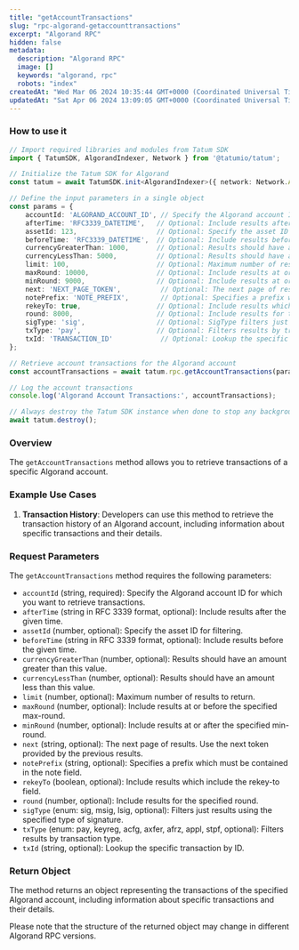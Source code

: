 ```yaml
---
title: "getAccountTransactions"
slug: "rpc-algorand-getaccounttransactions"
excerpt: "Algorand RPC"
hidden: false
metadata: 
  description: "Algorand RPC"
  image: []
  keywords: "algorand, rpc"
  robots: "index"
createdAt: "Wed Mar 06 2024 10:35:44 GMT+0000 (Coordinated Universal Time)"
updatedAt: "Sat Apr 06 2024 13:09:05 GMT+0000 (Coordinated Universal Time)"
---
```




### How to use it

```typescript
// Import required libraries and modules from Tatum SDK
import { TatumSDK, AlgorandIndexer, Network } from '@tatumio/tatum';

// Initialize the Tatum SDK for Algorand
const tatum = await TatumSDK.init<AlgorandIndexer>({ network: Network.ALGORAND_INDEXER });

// Define the input parameters in a single object
const params = {
    accountId: 'ALGORAND_ACCOUNT_ID', // Specify the Algorand account ID for which you want to retrieve transactions.
    afterTime: 'RFC3339_DATETIME',   // Optional: Include results after the given time (string in RFC 3339 format).
    assetId: 123,                    // Optional: Specify the asset ID (number) for filtering.
    beforeTime: 'RFC3339_DATETIME',  // Optional: Include results before the given time (string in RFC 3339 format).
    currencyGreaterThan: 1000,       // Optional: Results should have an amount greater than this value (number).
    currencyLessThan: 5000,          // Optional: Results should have an amount less than this value (number).
    limit: 100,                      // Optional: Maximum number of results to return (number).
    maxRound: 10000,                 // Optional: Include results at or before the specified max-round (number).
    minRound: 9000,                  // Optional: Include results at or after the specified min-round (number).
    next: 'NEXT_PAGE_TOKEN',          // Optional: The next page of results. Use the next token provided by the previous results (string).
    notePrefix: 'NOTE_PREFIX',        // Optional: Specifies a prefix which must be contained in the note field (string).
    rekeyTo: true,                   // Optional: Include results which include the rekey-to field (boolean).
    round: 8000,                     // Optional: Include results for the specified round (number).
    sigType: 'sig',                  // Optional: SigType filters just results using the specified type of signature (enum: sig, msig, lsig).
    txType: 'pay',                   // Optional: Filters results by transaction type (enum: pay, keyreg, acfg, axfer, afrz, appl, stpf).
    txId: 'TRANSACTION_ID'            // Optional: Lookup the specific transaction by ID (string).
};

// Retrieve account transactions for the Algorand account
const accountTransactions = await tatum.rpc.getAccountTransactions(params);

// Log the account transactions
console.log('Algorand Account Transactions:', accountTransactions);

// Always destroy the Tatum SDK instance when done to stop any background processes
await tatum.destroy();
```

### Overview

The `getAccountTransactions` method allows you to retrieve transactions of a specific Algorand account.

### Example Use Cases

1. **Transaction History**: Developers can use this method to retrieve the transaction history of an Algorand account, including information about specific transactions and their details.

### Request Parameters

The `getAccountTransactions` method requires the following parameters:

- `accountId` (string, required): Specify the Algorand account ID for which you want to retrieve transactions.
- `afterTime` (string in RFC 3339 format, optional): Include results after the given time.
- `assetId` (number, optional): Specify the asset ID for filtering.
- `beforeTime` (string in RFC 3339 format, optional): Include results before the given time.
- `currencyGreaterThan` (number, optional): Results should have an amount greater than this value.
- `currencyLessThan` (number, optional): Results should have an amount less than this value.
- `limit` (number, optional): Maximum number of results to return.
- `maxRound` (number, optional): Include results at or before the specified max-round.
- `minRound` (number, optional): Include results at or after the specified min-round.
- `next` (string, optional): The next page of results. Use the next token provided by the previous results.
- `notePrefix` (string, optional): Specifies a prefix which must be contained in the note field.
- `rekeyTo` (boolean, optional): Include results which include the rekey-to field.
- `round` (number, optional): Include results for the specified round.
- `sigType` (enum: sig, msig, lsig, optional): Filters just results using the specified type of signature.
- `txType` (enum: pay, keyreg, acfg, axfer, afrz, appl, stpf, optional): Filters results by transaction type.
- `txId` (string, optional): Lookup the specific transaction by ID.

### Return Object

The method returns an object representing the transactions of the specified Algorand account, including information about specific transactions and their details. 

Please note that the structure of the returned object may change in different Algorand RPC versions.
